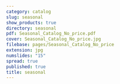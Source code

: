 ```yaml
---
category: catalog
slug: seasonal
show_products: true
directory: seasonal
pdf: Seasonal_Catalog_No_price.pdf
cover: Seasonal_Catalog_No_price.jpg
filebase: pages/Seasonal_Catalog_No_price
extension: jpg
numslides: "15"
spread: true
published: true
title: seasonal
---
```


